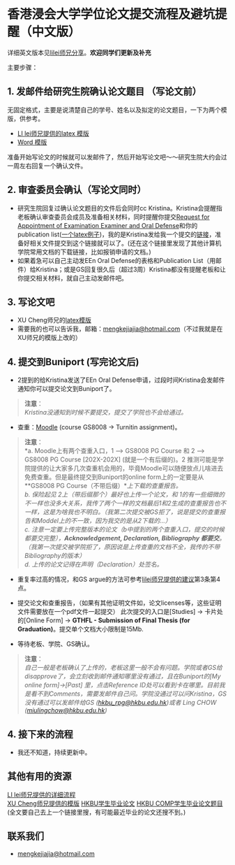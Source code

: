 # 香港浸会大学学位论文提交流程及避坑提醒（中文版）
详细英文版本见[lilei师兄分享](https://github.com/lileipisces/HKBUthesis)。**欢迎同学们更新及补充**

主要步骤：

## 1. 发邮件给研究生院确认论文题目 （写论文前）
无固定格式，主要是说清楚自己的学号、姓名以及拟定的论文题目，一下为两个模版，供参考。
- [LI lei师兄提供的latex 模版](https://github.com/lileipisces/HKBUthesis/blob/master/material/titleMemo.tex)
- [Word 模版](Thesis%20Title%20Confirmation%20Template%20(Word).docx)

准备开始写论文的时候就可以发邮件了，然后开始写论文吧～～研究生院大约会过一周左右回复一个确认文件。


## 2. 审查委员会确认（写论文同时）

- 研究生院回复过确认论文题目的文件后会同时cc Kristina。Kristina会提醒指老板确认审查委员会成员及准备相关材料，同时提醒你提交[Request for Appointment of Examination Examiner and Oral Defense](https://www.comp.hkbu.edu.hk/v1/?file=1073)和你的publication list([一个latex例子](Publication_List_Template))，我的是Kristina发给我一个提交的[链接](https://docs.google.com/forms/d/e/1FAIpQLScVwzqxCNt_1XsY1wuHzYH8aqngaON3Q8zZIDAyuZrgTmc23w/viewform)，准备好相关文件提交到这个链接就可以了。(还在这个链接里发现了其他计算机学院常用文档的下载链接，比如报销申请的文档。)
- 如果着急可以自己主动发EEn Oral Defense的表格和Publication List（用邮件）给Kristina；或是GS回复很久后（超过3周）Kristina都没有提醒老板和让你提交相关材料，就自己主动发邮件吧。


## 3. 写论文吧
- XU Cheng师兄的[latex模版](https://github.com/xu-cheng/thesis)
- 需要我的也可以告诉我，邮箱：mengkejiajia@hotmail.com（不过我就是在XU师兄的模版上改的）

## 4. 提交到Buniport (写完论文后)
- 2提到的给Kristina发送了EEn Oral Defense申请，过段时间Kristina会发邮件通知你可以提交论文到Buniport了。<br/>
> **注意**：<br/>
> *Kristina没通知到时候不要提交，提交了学院也不会给通过。*

- 查重：[Moodle](https://buelearning.hkbu.edu.hk/) (course GS8008 -> Turnitin assignment)。
 
> **注意**：<br/>
> *a. Moodle上有两个查重入口，1 --> GS8008 PG Course 和 2 --> GS8008 PG Course [202X-202X] (就是一个有后缀的)。2 推测可能是学院提供的让大家多几次查重机会用的，毕竟Moodle可以随便放点儿啥进去免费查重。但是最终提交到Buniport的online form上的一定要是从**GS8008 PG Course（不带后缀）**上下载的查重报告。* <br/>
> *b. 保险起见 2上（带后缀那个）最好也上传一个论文，和 1的有一些细微的不一样也没多大关系，我传了两个一样的文档最后1和2生成的查重报告也不一样，这是为啥我也不明白。（我第二次提交被GS拒了，说是提交的查重报告和Moddel上的不一致，因为我交的是从2下载的...）* <br/>
> *c. 注意一定要上传完整版本的论文（b中提到的两个查重入口，提交的时候都要交完整），**Acknowledgement, Declaration, Bibliography 都要交**。（我第一次提交被学院拒了，原因说是上传查重的文档不全，我传的不带Bibliography的版本）*<br/>
> *d. 上传的论文记得在声明（Declaration）处签名。*<br/>
  - 重复率过高的情况，和GS argue的方法可参考[lilei师兄提供的建议](https://github.com/lileipisces/HKBUthesis)第3条第4点。

- 提交论文和查重报告，（如果有其他证明文件如，论文licenses等，这些证明文件需要放在一个pdf文件一起提交） 此次提交的入口是[Studies] -> 卡片处的[Online Form] -> **GTHFL - Submission of Final Thesis (for Graduation)**。提交单个文档大小限制是15Mb.
- 等待老板、学院、GS确认。
> **注意**：<br/>
> *自己一般是老板确认了上传的，老板这里一般不会有问题。学院或者GS给disapprove了，会立刻收到邮件通知哪里没有通过，且在Buniport的[My online form]->[Past] 里，点击Reference ID处可以看到卡在哪里。目前我是看不到Comments，需要发邮件自己问。学院没通过可以问Kristina，GS没有通过可以发邮件给GS (hkbu_rpg@hkbu.edu.hk)或者 Ling CHOW (miulingchow@hkbu.edu.hk)*


## 4. 接下来的流程
- 我还不知道，持续更新中。

## 其他有用的资源
[LI lei师兄提供的详细流程](https://github.com/lileipisces/HKBUthesis) <br/>
[XU Cheng师兄提供的模版](https://github.com/xu-cheng/thesis)
[HKBU学生毕业论文](https://scholars.hkbu.edu.hk/en/studentTheses/?type=%2Fdk%2Fatira%2Fpure%2Fstudentthesis%2Fstudentthesistypes%2Fstudentthesis%2Fdoc&nofollow=true&format=&organisationIds=301af8ae-4879-4ba9-843d-96c2c3f3cc2f&ordering=awardDate&descending=true)
[HKBU COMP学生毕业论文题目](https://www.comp.hkbu.edu.hk/v1/?pid=47) (全文要自己去上一个链接里搜，有可能最近毕业的论文还搜不到。)


## 联系我们
- mengkejiajia@hotmail.com


